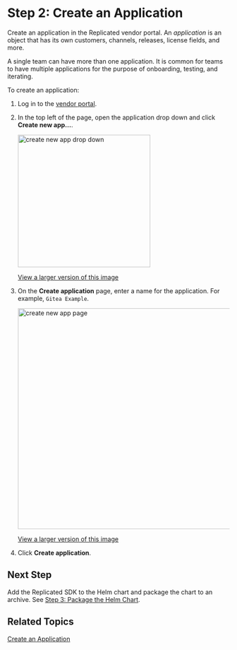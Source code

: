 # Step 2: Create an Application

Create an application in the Replicated vendor portal. An _application_ is an object that has its own customers, channels, releases, license fields, and more.

A single team can have more than one application. It is common for teams to have multiple applications for the purpose of onboarding, testing, and iterating.

To create an application:

1. Log in to the [vendor portal](https://vendor.replicated.com/).

1. In the top left of the page, open the application drop down and click **Create new app...**.

   <img alt="create new app drop down" src="/images/create-new-app.png" width="300px"/>

   [View a larger version of this image](/images/create-new-app.png)

1. On the **Create application** page, enter a name for the application. For example, `Gitea Example`.

   <img alt="create new app page" src="/images/create-application-page.png" width="500px"/>

   [View a larger version of this image](/images/create-application-page.png)

1. Click **Create application**.

## Next Step

Add the Replicated SDK to the Helm chart and package the chart to an archive. See [Step 3: Package the Helm Chart](tutorial-kots-helm-package-chart).

## Related Topics

[Create an Application](/vendor/vendor-portal-manage-app#create-an-application)